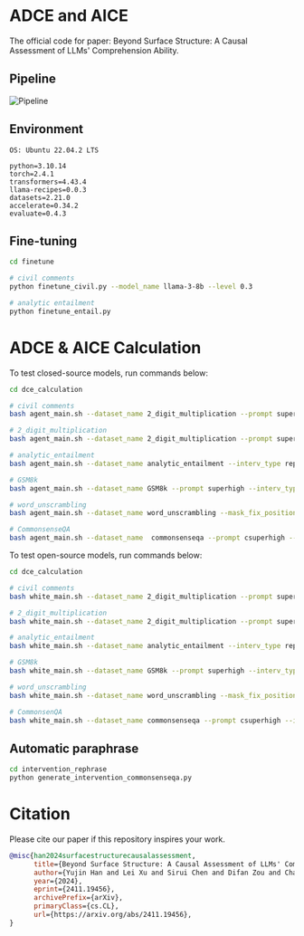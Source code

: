 #  ADCE and AICE
The official code for paper: Beyond Surface Structure: A Causal Assessment of LLMs' Comprehension Ability.

## Pipeline

   ![Pipeline](https://github.com/OpenCausaLab/ADCE/blob/main/img/pipeline.png)


## Environment

```
OS: Ubuntu 22.04.2 LTS 

python=3.10.14
torch=2.4.1
transformers=4.43.4
llama-recipes=0.0.3
datasets=2.21.0
accelerate=0.34.2
evaluate=0.4.3
```


## Fine-tuning
``` bash
cd finetune

# civil comments
python finetune_civil.py --model_name llama-3-8b --level 0.3

# analytic entailment
python finetune_entail.py 
```


# ADCE & AICE Calculation
To test closed-source models, run commands below:
``` bash
cd dce_calculation

# civil comments
bash agent_main.sh --dataset_name 2_digit_multiplication --prompt superhigh  --interv_type mask --num_mask 2 --mask_fix_position 0 

# 2_digit_multiplication
bash agent_main.sh --dataset_name 2_digit_multiplication --prompt superhigh  --interv_type mask --num_mask 2 --mask_fix_position 0 

# analytic_entailment
bash agent_main.sh --dataset_name analytic_entailment --interv_type rephrase --prompt superhigh  --mask_fix_position 0 --num_mask 2 

# GSM8k
bash agent_main.sh --dataset_name GSM8k --prompt superhigh --interv_type mask  --mask_fix_position 0 --num_mask 2

# word_unscrambling
bash agent_main.sh --dataset_name word_unscrambling --mask_fix_position 2 --num_mask 1   --interv_type mask --prompt superhigh 

# CommonsenseQA
bash agent_main.sh --dataset_name  commonsenseqa --prompt csuperhigh --interv_type rephrase --num_mask 2 --mask_fix_position 0
```

To test open-source models, run commands below:
``` bash
cd dce_calculation

# civil comments
bash white_main.sh --dataset_name 2_digit_multiplication --prompt superhigh  --interv_type mask --num_mask 2 --mask_fix_position 0 

# 2_digit_multiplication
bash white_main.sh --dataset_name 2_digit_multiplication --prompt superhigh  --interv_type mask --num_mask 2 --mask_fix_position 0 

# analytic_entailment
bash white_main.sh --dataset_name analytic_entailment --interv_type rephrase --prompt superhigh --num_mask 2 --mask_fix_position 0

# GSM8k
bash white_main.sh --dataset_name GSM8k --prompt superhigh --interv_type mask --num_mask 2 --mask_fix_position 0 

# word_unscrambling
bash white_main.sh --dataset_name word_unscrambling --mask_fix_position 2 --num_mask 1   --interv_type mask --prompt superhigh 

# CommonsenQA
bash white_main.sh --dataset_name commonsenseqa --prompt csuperhigh --interv_type rephrase --num_mask 2 --mask_fix_position 0 
```

## Automatic paraphrase
```bash
cd intervention_rephrase
python generate_intervention_commonsenseqa.py
```

# Citation
Please cite our paper if this repository inspires your work.
``` bibtex
@misc{han2024surfacestructurecausalassessment,
      title={Beyond Surface Structure: A Causal Assessment of LLMs' Comprehension Ability}, 
      author={Yujin Han and Lei Xu and Sirui Chen and Difan Zou and Chaochao Lu},
      year={2024},
      eprint={2411.19456},
      archivePrefix={arXiv},
      primaryClass={cs.CL},
      url={https://arxiv.org/abs/2411.19456}, 
}
``` 

